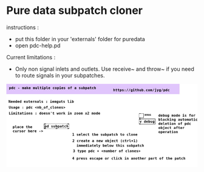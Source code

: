 # Pure data subpatch cloner

instructions : 
* put this folder in your 'externals' folder for puredata
* open pdc-help.pd

Current limitations :
- Only non signal inlets and outlets. Use receive~ and throw~ if you need to route signals in your subpatches.

<img src="https://raw.githubusercontent.com/jyg/pdc/master/pd-clone.jpg" alt="" >
